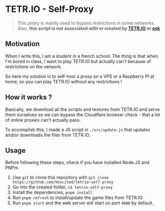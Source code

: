 # TETR.IO - Self-Proxy

> This proxy is mainly used to bypass restrictions in some networks. Also, **this script is not associated with or created by [TETR.IO](https://tetr.io) or [osk](https://osk.sh)**

## Motivation

When I write this, I am a student in a french school. The thing is that when I'm bored in class,
I want to play TETR.IO but actually can't because of restrictions on the network.

So here my solution is to self-host a proxy on a VPS or a Raspberry PI at home, so you can
play TETR.IO without any restrictions !

## How it works ?

Basically, we download all the scripts and textures from TETR.IO and serve them ourselves so we can
bypass the Cloudflare browser check - that a lot of online proxies can't actually pass.

To accomplish this, I made a JS script in `./src/update.js` that updates and/or downloads the files from
TETR.IO.

## Usage

Before following these steps, check if you have installed Node.JS and PNPm.

1. Use `git` to clone this repository with `git clone https://github.com/Vexcited/tetrio-self-proxy`
2. Go into the created folder, `cd tetrio-self-proxy`
3. Install the dependencies, `pnpm install`
4. Run `pnpm refresh` to install/update the game files from TETR.IO
5. Run `pnpm start` and the web server will start on port `4080` by default.
